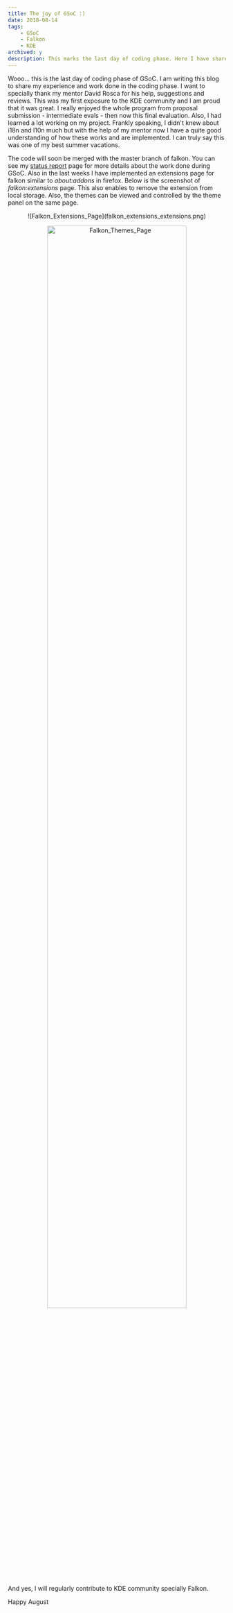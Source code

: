 ```yaml
---
title: The joy of GSoC :)
date: 2018-08-14
tags:
    - GSoC
    - Falkon
    - KDE
archived: y
description: This marks the last day of coding phase. Here I have shared the experience for one of my best summer vacation.
---
```


Wooo... this is the last day of coding phase of GSoC. I am writing this blog to share my experience and work done in the coding phase. I want to specially thank my mentor David Rosca for his help, suggestions and reviews. This was my first exposure to the KDE community and I am proud that it was great. I really enjoyed the whole program from proposal submission - intermediate evals - then now this final evaluation. Also, I had learned a lot working on my project. Frankly speaking, I didn't knew about i18n and l10n much but with the help of my mentor now I have a quite good understanding of how these works and are implemented. I can truly say this was one of my best summer vacations.

The code will soon be merged with the master branch of falkon. You can see my [status report](https://community.kde.org/GSoC/2018/StatusReports/AnmolGautam) page for more details about the work done during GSoC. Also in the last weeks I have implemented an extensions page for falkon similar to *about:addons* in firefox. Below is the screenshot of *falkon:extensions* page. This also enables to remove the extension from local storage. Also, the themes can be viewed and controlled by the theme panel on the same page.
<center>
<style>
img {
width: 80%;
height: auto;
}
</style>
![Falkon_Extensions_Page](falkon_extensions_extensions.png)

![Falkon_Themes_Page](falkon_extensions_themes.png)
</center>
And yes, I will regularly contribute to KDE community specially Falkon.

Happy August

